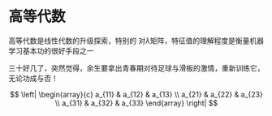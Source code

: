 # 高等代数 
高等代数是线性代数的升级探索，特别的
对$\lambda$矩阵，特征值的理解程度是衡量机器学习基本功的很好手段之一

三十好几了，突然觉得，余生要拿出青春期对待足球与滑板的激情，重新训练它，无论功成与否！

$$
\left| \begin{array}{c}
     a_{11} & a_{12} & a_{13} \\ 
     a_{21} & a_{22} & a_{23} \\ 
     a_{31} & a_{32} & a_{33} \end{array} \right|
$$

